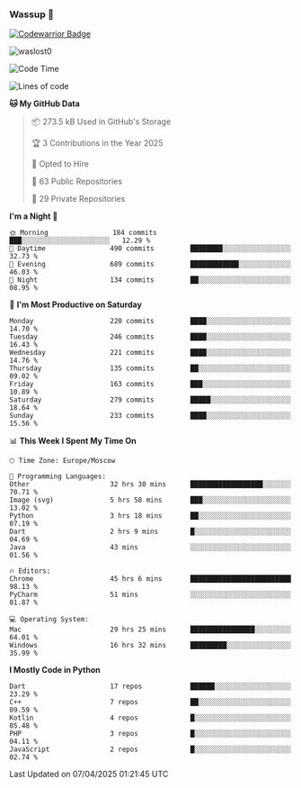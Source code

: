### Wassup 👋

[![Codewarrior Badge](https://www.codewars.com/users/waslost/badges/small)](https://www.codewars.com/users/waslost)

<p align="left"> <img src="https://komarev.com/ghpvc/?username=waslost0" alt="waslost0" /></p>

<!--START_SECTION:waka-->
![Code Time](http://img.shields.io/badge/Code%20Time-5%2C555%20hrs%2027%20mins-blue)

![Lines of code](https://img.shields.io/badge/From%20Hello%20World%20I%27ve%20Written-1.5%20million%20lines%20of%20code-blue)

**🐱 My GitHub Data** 

> 📦 273.5 kB Used in GitHub's Storage 
 > 
> 🏆 3 Contributions in the Year 2025
 > 
> 💼 Opted to Hire
 > 
> 📜 63 Public Repositories 
 > 
> 🔑 29 Private Repositories 
 > 
**I'm a Night 🦉** 

```text
🌞 Morning                184 commits         ███░░░░░░░░░░░░░░░░░░░░░░   12.29 % 
🌆 Daytime                490 commits         ████████░░░░░░░░░░░░░░░░░   32.73 % 
🌃 Evening                689 commits         ████████████░░░░░░░░░░░░░   46.03 % 
🌙 Night                  134 commits         ██░░░░░░░░░░░░░░░░░░░░░░░   08.95 % 
```
📅 **I'm Most Productive on Saturday** 

```text
Monday                   220 commits         ████░░░░░░░░░░░░░░░░░░░░░   14.70 % 
Tuesday                  246 commits         ████░░░░░░░░░░░░░░░░░░░░░   16.43 % 
Wednesday                221 commits         ████░░░░░░░░░░░░░░░░░░░░░   14.76 % 
Thursday                 135 commits         ██░░░░░░░░░░░░░░░░░░░░░░░   09.02 % 
Friday                   163 commits         ███░░░░░░░░░░░░░░░░░░░░░░   10.89 % 
Saturday                 279 commits         █████░░░░░░░░░░░░░░░░░░░░   18.64 % 
Sunday                   233 commits         ████░░░░░░░░░░░░░░░░░░░░░   15.56 % 
```


📊 **This Week I Spent My Time On** 

```text
🕑︎ Time Zone: Europe/Moscow

💬 Programming Languages: 
Other                    32 hrs 30 mins      ██████████████████░░░░░░░   70.71 % 
Image (svg)              5 hrs 58 mins       ███░░░░░░░░░░░░░░░░░░░░░░   13.02 % 
Python                   3 hrs 18 mins       ██░░░░░░░░░░░░░░░░░░░░░░░   07.19 % 
Dart                     2 hrs 9 mins        █░░░░░░░░░░░░░░░░░░░░░░░░   04.69 % 
Java                     43 mins             ░░░░░░░░░░░░░░░░░░░░░░░░░   01.56 % 

🔥 Editors: 
Chrome                   45 hrs 6 mins       █████████████████████████   98.13 % 
PyCharm                  51 mins             ░░░░░░░░░░░░░░░░░░░░░░░░░   01.87 % 

💻 Operating System: 
Mac                      29 hrs 25 mins      ████████████████░░░░░░░░░   64.01 % 
Windows                  16 hrs 32 mins      █████████░░░░░░░░░░░░░░░░   35.99 % 
```

**I Mostly Code in Python** 

```text
Dart                     17 repos            ██████░░░░░░░░░░░░░░░░░░░   23.29 % 
C++                      7 repos             ██░░░░░░░░░░░░░░░░░░░░░░░   09.59 % 
Kotlin                   4 repos             █░░░░░░░░░░░░░░░░░░░░░░░░   05.48 % 
PHP                      3 repos             █░░░░░░░░░░░░░░░░░░░░░░░░   04.11 % 
JavaScript               2 repos             █░░░░░░░░░░░░░░░░░░░░░░░░   02.74 % 
```




 Last Updated on 07/04/2025 01:21:45 UTC
<!--END_SECTION:waka-->

